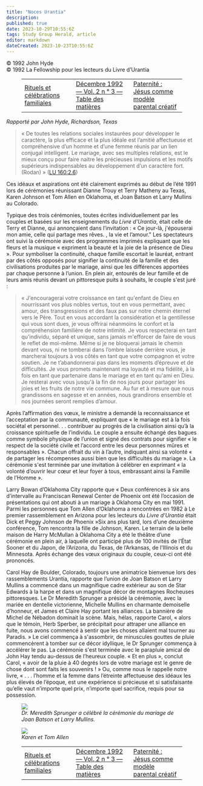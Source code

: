 ```yaml
---
title: "Noces Urantia"
description: 
published: true
date: 2023-10-29T10:55:6Z
tags: Study Group Herald, article
editor: markdown
dateCreated: 2023-10-23T10:55:6Z
---
```


<p class="v-card v-sheet theme--light grey lighten-3 px-2">© 1992 John Hyde<br>© 1992 La Fellowship pour les lecteurs du Livre d’Urantia</p>
<figure class="table chapter-navigator">
  <table>
    <tbody>
      <tr>
        <td>
        <a href="/fr/article/Francyl_Streano_Gawryn/Family_Rituals_And_Celebrations">
          <span class="mdi mdi-arrow-left-drop-circle"></span><span class="pl-2">Rituels et célébrations familiales</span>
        </a>
        </td>
        <td>
        <a href="/fr/index/articles_study_group_herald#décembre-1992-vol-2-n-°-3">
          <span class="mdi mdi-book-open-variant"></span><span class="pl-2">Décembre 1992 — Vol. 2 n ° 3 — Table des matières</span>
        </a>
        </td>
        <td>
        <a href="/fr/article/Patrick_Yesh/Fatherhood_Jesus_As_A_Creative_Parental_Role_Model">
          <span class="pr-2">Paternité : Jésus comme modèle parental créatif</span><span class="mdi mdi-arrow-right-drop-circle"></span>
        </a>
        </td>
      </tr>
    </tbody>
  </table>
</figure>



_Rapporté par John Hyde, Richardson, Texas_

> « De toutes les relations sociales instaurées pour développer le caractère, la plus efficace et la plus idéale est l’amitié affectueuse et compréhensive d’un homme et d’une femme réunis par un lien conjugal intelligent. Le mariage, avec ses multiples relations, est le mieux conçu pour faire naitre les précieuses impulsions et les motifs supérieurs indispensables au développement d’un caractère fort. (Rodan) » ([LU 160:2.6](/fr/The_Urantia_Book/160#p2_6))

Ces idéaux et aspirations ont été clairement exprimés au début de l’été 1991 lors de cérémonies réunissant Dianne Trouy et Terry Matheny au Texas, Karen Johnson et Tom Allen en Oklahoma, et Joan Batson et Larry Mullins au Colorado.

Typique des trois cérémonies, toutes écrites individuellement par les couples et basées sur les enseignements du _Livre d’Urantia_, était celle de Terry et Dianne, qui annonçaient dans l’invitation : « Ce jour-là, j'épouserai mon amie, celle qui partage mes rêves. , la vie et l’amour." Les spectateurs ont suivi la cérémonie avec des programmes imprimés expliquant que les fleurs et la musique « expriment la beauté et la joie de la présence de Dieu ». Pour symboliser la continuité, chaque famille escortait le lauréat, entrant par des côtés opposés pour signifier la continuité de la famille et des civilisations produites par le mariage, ainsi que les différences apportées par chaque personne à l’union. En plein air, entourés de leur famille et de leurs amis réunis devant un pittoresque puits à souhaits, le couple s'est juré :

> « J'encouragerai votre croissance en tant qu'enfant de Dieu en nourrissant vos plus nobles vertus, tout en vous permettant, avec amour, des transgressions et des faux pas sur notre chemin éternel vers le Père. Tout en vous accordant la considération et la gentillesse qui vous sont dues, je vous offrirai néanmoins le confort et la compréhension familière de notre intimité. Je vous respecterai en tant qu'individu, séparé et unique, sans jamais m'efforcer de faire de vous le reflet de moi-même. Même si je ne bloquerai jamais le chemin devant vous, ni ne tomberai dans l’ombre laissée derrière vous, je marcherai toujours à vos côtés en tant que votre compagnon et votre soutien. Je ne t’abandonnerai pas dans les moments d’épreuve et de difficultés. Je vous promets maintenant ma loyauté et ma fidélité, à la fois en tant que partenaire dans le mariage et en tant qu'ami en Dieu. Je resterai avec vous jusqu'à la fin de nos jours pour partager les joies et les fruits de notre vie commune. Au fur et à mesure que nous grandissons en sagesse et en années, nous grandirons ensemble et nos journées seront remplies d’amour.

Après l’affirmation des vœux, le ministre a demandé la reconnaissance et l’acceptation par la communauté, expliquant que « le mariage est à la fois sociétal et personnel. . . contribuer au progrès de la civilisation ainsi qu’à la croissance spirituelle de l’individu. Le couple a ensuite échangé des bagues comme symbole physique de l’union et signé des contrats pour signifier « le respect de la société civile et l’accord entre les deux personnes mûres et responsables ». Chacun offrait du vin à l’autre, indiquant ainsi sa volonté « de partager les récompenses aussi bien que les difficultés du mariage ». La cérémonie s'est terminée par une invitation à célébrer en exprimant « la volonté d’ouvrir leur cœur et leur foyer à tous, embrassant ainsi la Famille de l’Homme ».

Larry Bowan d’Oklahoma City rapporte que « Deux conférences à six ans d’intervalle au Franciscan Renewal Center de Phoenix ont été l’occasion de présentations qui ont abouti à un mariage à Oklahoma City en mai 1991. Parmi les personnes que Tom Allen d’Oklahoma a rencontrées en 1982 à Le premier rassemblement en Arizona pour les lecteurs du _Livre d’Urantia_ était Dick et Peggy Johnson de Phoenix  »Six ans plus tard, lors d’une deuxième conférence, Tom rencontra la fille de Johnson, Karen. Le terrain de la belle maison de Harry McMullan à Oklahoma City a été le théâtre d’une cérémonie en plein air, à laquelle ont participé plus de 100 invités de l’État Sooner et du Japon, de l’Arizona, du Texas, de l’Arkansas, de l’Illinois et du Minnesota. Après échange des vœux originaux du couple, ceux-ci ont été prononcés.

Carol Hay de Boulder, Colorado, toujours une animatrice bienvenue lors des rassemblements Urantia, rapporte que l’union de Joan Batson et Larry Mullins a commencé dans un magnifique cadre extérieur au son de Star Edwards à la harpe et dans un magnifique décor de montagnes Rocheuses pittoresques. Le Dr Meredith Sprunger a présidé la cérémonie, avec la mariée en dentelle victorienne, Michelle Mullins en charmante demoiselle d’honneur, et James et Claire Hay portant les alliances. La bannière de Michel de Nébadon dominait la scène. Mais, hélas, rapporte Carol, «  alors que le témoin, Herb Sperber, se précipitait pour attraper une alliance en fuite, nous avons commencé à sentir que les choses allaient mal tourner au Paradis.  » Le ciel commença à s'assombrir, de minuscules gouttes de pluie commencèrent à tomber sur ce décor idyllique, le Dr Sprunger commença à accélérer le pas. La cérémonie s'est terminée avec le parapluie amical de John Hay tendu au-dessus de l’heureux couple. « Et en plus », conclut Carol, « avoir de la pluie à 40 degrés lors de votre mariage est le genre de chose dont sont faits les souvenirs ! » Ou, comme nous le rappelle notre livre, « . . . l’homme et la femme dans l’étreinte affectueuse des idéaux les plus élevés de l’époque, est une expérience si précieuse et si satisfaisante qu’elle vaut n’importe quel prix, n’importe quel sacrifice, requis pour sa possession.

<figure id="Figure_1" class="image urantiapedia">
<img src="/image/article/Study_Group_Herald/Joan_Batson_and_Larry_Mullins.jpg">
<figcaption><em>Dr. Meredith Sprunger a célébré la cérémonie du mariage de Joan Batson et Larry Mullins.</em></figcaption>
</figure>

<figure id="Figure_2" class="image urantiapedia">
<img src="/image/article/Study_Group_Herald/Karen_Tom_Allen.jpg">
<figcaption><em>Karen et Tom Allen</em></figcaption>
</figure>



<figure class="table chapter-navigator">
  <table>
    <tbody>
      <tr>
        <td>
        <a href="/fr/article/Francyl_Streano_Gawryn/Family_Rituals_And_Celebrations">
          <span class="mdi mdi-arrow-left-drop-circle"></span><span class="pl-2">Rituels et célébrations familiales</span>
        </a>
        </td>
        <td>
        <a href="/fr/index/articles_study_group_herald#décembre-1992-vol-2-n-°-3">
          <span class="mdi mdi-book-open-variant"></span><span class="pl-2">Décembre 1992 — Vol. 2 n ° 3 — Table des matières</span>
        </a>
        </td>
        <td>
        <a href="/fr/article/Patrick_Yesh/Fatherhood_Jesus_As_A_Creative_Parental_Role_Model">
          <span class="pr-2">Paternité : Jésus comme modèle parental créatif</span><span class="mdi mdi-arrow-right-drop-circle"></span>
        </a>
        </td>
      </tr>
    </tbody>
  </table>
</figure>
